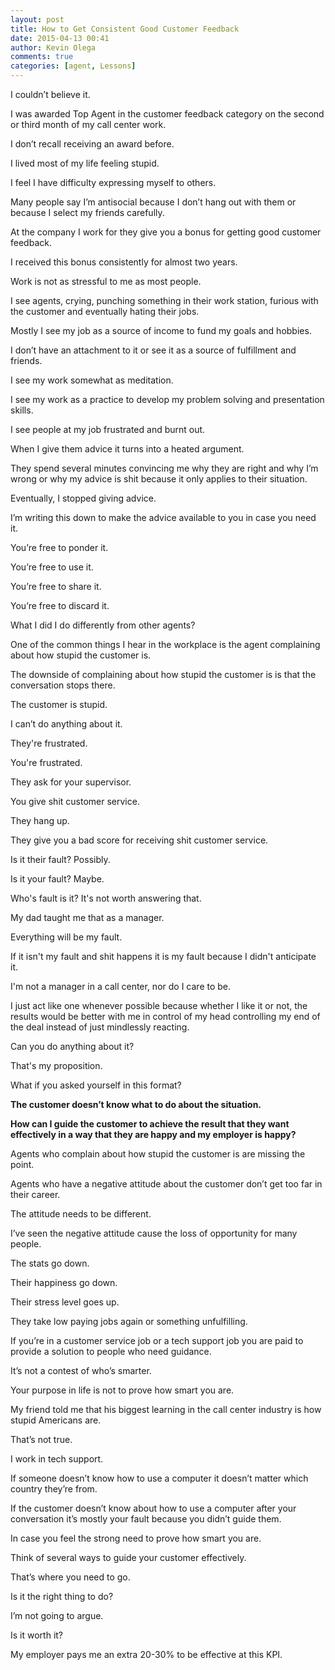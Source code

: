 ```yaml
---
layout: post
title: How to Get Consistent Good Customer Feedback
date: 2015-04-13 00:41
author: Kevin Olega
comments: true
categories: [agent, Lessons]
---
```

I couldn’t believe it. 

I was awarded Top Agent in the customer feedback category on the second or third month of my call center work. 

I don’t recall receiving an award before. 

I lived most of my life feeling stupid. 

I feel I have difficulty expressing myself to others. 

Many people say I’m antisocial because I don’t hang out with them or because I select my friends carefully.

At the company I work for they give you a bonus for getting good customer feedback.

I received this bonus consistently for almost two years.

Work is not as stressful to me as most people.

I see agents, crying, punching something in their work station, furious with the customer and eventually hating their jobs.

Mostly I see my job as a source of income to fund my goals and hobbies. 

I don’t have an attachment to it or see it as a source of fulfillment and friends. 

I see my work somewhat as meditation. 

I see my work as a practice to develop my problem solving and presentation skills.

I see people at my job frustrated and burnt out. 

When I give them advice it turns into a heated argument. 

They spend several minutes convincing me why they are right and why I’m wrong or why my advice is shit because it only applies to their situation. 

Eventually, I stopped giving advice.

I’m writing this down to make the advice available to you in case you need it. 

You’re free to ponder it. 

You’re free to use it. 

You’re free to share it. 

You’re free to discard it.

What I did I do differently from other agents?

One of the common things I hear in the workplace is the agent complaining about how stupid the customer is. 

The downside of complaining about how stupid the customer is is that the conversation stops there. 

The customer is stupid. 

I can’t do anything about it. 

They're frustrated. 

You're frustrated. 

They ask for your supervisor. 

You give shit customer service. 

They hang up. 

They give you a bad score for receiving shit customer service.

Is it their fault? Possibly.

Is it your fault? Maybe.

Who's fault is it? It's not worth answering that.

My dad taught me that as a manager. 

Everything will be my fault. 

If it isn't my fault and shit happens it is my fault because I didn't anticipate it.

I'm not a manager in a call center, nor do I care to be. 

I just act like one whenever possible because whether I like it or not, the results would be better with me in control of my head controlling my end of the deal instead of just mindlessly reacting.

Can you do anything about it? 

That's my proposition.

What if you asked yourself in this format?

**The customer doesn’t know what to do about the situation.**

**How can I guide the customer to achieve the result that they want effectively in a way that they are happy and my employer is happy?**

Agents who complain about how stupid the customer is are missing the point.

Agents who have a negative attitude about the customer don’t get too far in their career.

The attitude needs to be different. 

I’ve seen the negative attitude cause the loss of opportunity for many people. 

The stats go down. 

Their happiness go down. 

Their stress level goes up. 

They take low paying jobs again or something unfulfilling.

If you’re in a customer service job or a tech support job you are paid to provide a solution to people who need guidance.

It’s not a contest of who’s smarter.

Your purpose in life is not to prove how smart you are.

My friend told me that his biggest learning in the call center industry is how stupid Americans are. 

That’s not true. 

I work in tech support. 

If someone doesn’t know how to use a computer it doesn’t matter which country they’re from. 

If the customer doesn’t know about how to use a computer after your conversation it’s mostly your fault because you didn’t guide them.

In case you feel the strong need to prove how smart you are. 

Think of several ways to guide your customer effectively.

That’s where you need to go.

Is it the right thing to do? 

I’m not going to argue.

Is it worth it? 

My employer pays me an extra 20-30% to be effective at this KPI.


